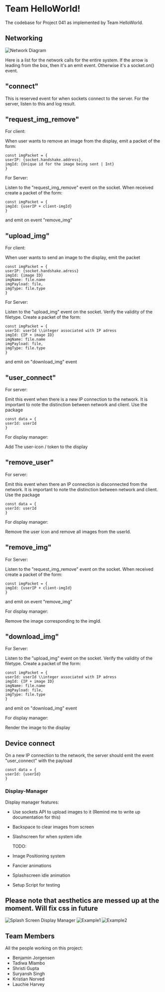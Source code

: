 # Team HelloWorld!
The codebase for Project 041 as implemented by Team HelloWorld.

## Networking

![Network Diagram](./documentation/Network_calls.png)

Here is a list for the network calls for the entire system. If the arrow is leading from the box, then it's an emit event. Otherwise it's a socket.on() event.

## "connect"
This is reserved event for when sockets connect to the server.
For the server, listen to this and log result.

## "request_img_remove"
For client:

When user wants to remove an image from the display, emit a packet of the form:
```
const imgPacket = {
userIP: {socket.handshake.address},
imgId: {Unique id for the image being sent | Int}
}
```
For Server:

Listen to the "request_img_remove" event on the socket. When received create a packet of the form:
```
const imgPacket = {
imgId: {userIP + client-imgId}
}
```
and emit on event "remove_img"

## "upload_img"
For client:

When user wants to send an image to the display, emit the packet
```
const imgPacket = {
userIP: {socket.handshake.adress}
imgId: {image ID}
imgName: file.name
imgPayload: file,
imgType: file.type
}
```
For Server:

Listen to the "upload_img" event on the socket. Verify the validity of the filetype.  Create a packet of the form:
```
const imgPacket = {
userId: userId \\integer associated with IP adress
imgId: {IP + image ID}
imgName: file.name
imgPayload: file,
imgType: file.type
}
```
and emit on "download_img" event

## "user_connect"
For server:

Emit this event when there is a new IP connection to the network. It is important to note the distinction between network and client. Use the package
```
const data = {
userId: userId
}
```

For display manager:

Add The user-icon / token to the display

## "remove_user"
For server:

Emit this event when there an IP connection is disconnected from the network. It is important to note the distinction between network and client. Use the package
```
const data = {
userId: userId
}
```

For display manager:

Remove the user icon and remove all images from the userId.

## "remove_img"
For Server:

Listen to the "request_img_remove" event on the socket. When received create a packet of the form:
```
const imgPacket = {
imgId: {userIP + client-imgId}
}
```
and emit on event "remove_img"

For display manager:

Remove the image corresponding to the imgId.

## "download_img"
For Server:

Listen to the "upload_img" event on the socket. Verify the validity of the filetype.  Create a packet of the form:
```
const imgPacket = {
userId: userId \\integer associated with IP adress
imgId: {IP + image ID}
imgName: file.name
imgPayload: file,
imgType: file.type
}
```
and emit on "download_img" event

For display manager:

Render the image to the display

## Device connect
On a new IP connection to the network, the server should emit the event "user_connect" with the payload
```
const data = {
userId: {userId}
}
```

### Display-Manager
Display manager features:
* Use sockets API to upload images to it (Remind me to write up documentation for this)
* Backspace to clear images from screen
* Slashscreen for when system idle

    TODO:
* Image Positioning system
* Fancier animations
* Splashscreen idle animation
* Setup Script for testing

## Please note that aesthetics are messed up at the moment. Will fix css in future

![Splash Screen Display Manager](./documentation/DOCS-display-manager/display-manager-splash.PNG)
![Example1](./documentation/DOCS-display-manager/example1.PNG)
![Example2](./documentation/DOCS-display-manager/example2.PNG)

## Team Members
All the people working on this project:
* Benjamin Jorgensen
* Tadiwa Mlambo
* Shristi Gupta
* Suryansh Singh
* Kristian Norved
* Lauchie Harvey


